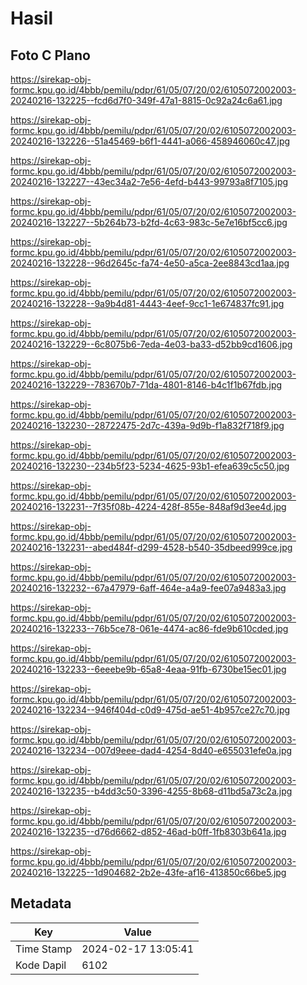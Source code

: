 # Hasil

## Foto C Plano

https://sirekap-obj-formc.kpu.go.id/4bbb/pemilu/pdpr/61/05/07/20/02/6105072002003-20240216-132225--fcd6d7f0-349f-47a1-8815-0c92a24c6a61.jpg

https://sirekap-obj-formc.kpu.go.id/4bbb/pemilu/pdpr/61/05/07/20/02/6105072002003-20240216-132226--51a45469-b6f1-4441-a066-458946060c47.jpg

https://sirekap-obj-formc.kpu.go.id/4bbb/pemilu/pdpr/61/05/07/20/02/6105072002003-20240216-132227--43ec34a2-7e56-4efd-b443-99793a8f7105.jpg

https://sirekap-obj-formc.kpu.go.id/4bbb/pemilu/pdpr/61/05/07/20/02/6105072002003-20240216-132227--5b264b73-b2fd-4c63-983c-5e7e16bf5cc6.jpg

https://sirekap-obj-formc.kpu.go.id/4bbb/pemilu/pdpr/61/05/07/20/02/6105072002003-20240216-132228--96d2645c-fa74-4e50-a5ca-2ee8843cd1aa.jpg

https://sirekap-obj-formc.kpu.go.id/4bbb/pemilu/pdpr/61/05/07/20/02/6105072002003-20240216-132228--9a9b4d81-4443-4eef-9cc1-1e674837fc91.jpg

https://sirekap-obj-formc.kpu.go.id/4bbb/pemilu/pdpr/61/05/07/20/02/6105072002003-20240216-132229--6c8075b6-7eda-4e03-ba33-d52bb9cd1606.jpg

https://sirekap-obj-formc.kpu.go.id/4bbb/pemilu/pdpr/61/05/07/20/02/6105072002003-20240216-132229--783670b7-71da-4801-8146-b4c1f1b67fdb.jpg

https://sirekap-obj-formc.kpu.go.id/4bbb/pemilu/pdpr/61/05/07/20/02/6105072002003-20240216-132230--28722475-2d7c-439a-9d9b-f1a832f718f9.jpg

https://sirekap-obj-formc.kpu.go.id/4bbb/pemilu/pdpr/61/05/07/20/02/6105072002003-20240216-132230--234b5f23-5234-4625-93b1-efea639c5c50.jpg

https://sirekap-obj-formc.kpu.go.id/4bbb/pemilu/pdpr/61/05/07/20/02/6105072002003-20240216-132231--7f35f08b-4224-428f-855e-848af9d3ee4d.jpg

https://sirekap-obj-formc.kpu.go.id/4bbb/pemilu/pdpr/61/05/07/20/02/6105072002003-20240216-132231--abed484f-d299-4528-b540-35dbeed999ce.jpg

https://sirekap-obj-formc.kpu.go.id/4bbb/pemilu/pdpr/61/05/07/20/02/6105072002003-20240216-132232--67a47979-6aff-464e-a4a9-fee07a9483a3.jpg

https://sirekap-obj-formc.kpu.go.id/4bbb/pemilu/pdpr/61/05/07/20/02/6105072002003-20240216-132233--76b5ce78-061e-4474-ac86-fde9b610cded.jpg

https://sirekap-obj-formc.kpu.go.id/4bbb/pemilu/pdpr/61/05/07/20/02/6105072002003-20240216-132233--6eeebe9b-65a8-4eaa-91fb-6730be15ec01.jpg

https://sirekap-obj-formc.kpu.go.id/4bbb/pemilu/pdpr/61/05/07/20/02/6105072002003-20240216-132234--946f404d-c0d9-475d-ae51-4b957ce27c70.jpg

https://sirekap-obj-formc.kpu.go.id/4bbb/pemilu/pdpr/61/05/07/20/02/6105072002003-20240216-132234--007d9eee-dad4-4254-8d40-e655031efe0a.jpg

https://sirekap-obj-formc.kpu.go.id/4bbb/pemilu/pdpr/61/05/07/20/02/6105072002003-20240216-132235--b4dd3c50-3396-4255-8b68-d11bd5a73c2a.jpg

https://sirekap-obj-formc.kpu.go.id/4bbb/pemilu/pdpr/61/05/07/20/02/6105072002003-20240216-132235--d76d6662-d852-46ad-b0ff-1fb8303b641a.jpg

https://sirekap-obj-formc.kpu.go.id/4bbb/pemilu/pdpr/61/05/07/20/02/6105072002003-20240216-132225--1d904682-2b2e-43fe-af16-413850c66be5.jpg


## Metadata

| Key        | Value               |
| ---------- | ------------------- |
| Time Stamp | 2024-02-17 13:05:41 |
| Kode Dapil | 6102                |



